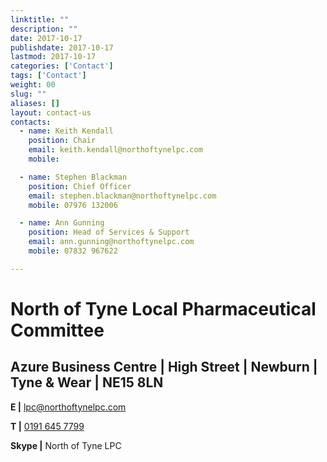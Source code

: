 ```yaml
---
linktitle: ""
description: ""
date: 2017-10-17
publishdate: 2017-10-17
lastmod: 2017-10-17
categories: ['Contact']
tags: ['Contact']
weight: 00
slug: ""
aliases: []
layout: contact-us
contacts:
  - name: Keith Kendall
    position: Chair
    email: keith.kendall@northoftynelpc.com
    mobile:

  - name: Stephen Blackman
    position: Chief Officer
    email: stephen.blackman@northoftynelpc.com
    mobile: 07976 132006

  - name: Ann Gunning
    position: Head of Services & Support
    email: ann.gunning@northoftynelpc.com
    mobile: 07832 967622

---
```


# North of Tyne Local Pharmaceutical Committee

## Azure Business Centre  |  High Street  |  Newburn  |  Tyne & Wear  | NE15 8LN  

**E  |** [lpc@northoftynelpc.com](mailto:lpc@northoftynelpc.com)  

**T  |** [0191 645 7799](Tel:01916457799)  

**Skype  |** North of Tyne LPC  
